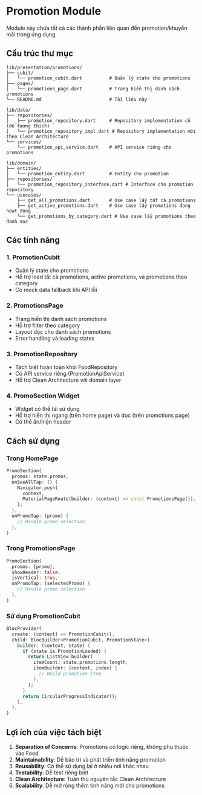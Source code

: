 # Promotion Module

Module này chứa tất cả các thành phần liên quan đến promotion/khuyến mãi trong ứng dụng.

## Cấu trúc thư mục

```
lib/presentation/promotions/
├── cubit/
│   └── promotion_cubit.dart          # Quản lý state cho promotions
├── pages/
│   └── promotions_page.dart          # Trang hiển thị danh sách promotions
└── README.md                         # Tài liệu này

lib/data/
├── repositories/
│   ├── promotion_repository.dart     # Repository implementation cũ (để tương thích)
│   └── promotion_repository_impl.dart # Repository implementation mới theo Clean Architecture
└── services/
    └── promotion_api_service.dart    # API service riêng cho promotions

lib/domain/
├── entities/
│   └── promotion_entity.dart         # Entity cho promotion
├── repositories/
│   └── promotion_repository_interface.dart # Interface cho promotion repository
└── usecases/
    ├── get_all_promotions.dart       # Use case lấy tất cả promotions
    ├── get_active_promotions.dart    # Use case lấy promotions đang hoạt động
    └── get_promotions_by_category.dart # Use case lấy promotions theo danh mục
```

## Các tính năng

### 1. PromotionCubit
- Quản lý state cho promotions
- Hỗ trợ load tất cả promotions, active promotions, và promotions theo category
- Có mock data fallback khi API lỗi

### 2. PromotionsPage
- Trang hiển thị danh sách promotions
- Hỗ trợ filter theo category
- Layout dọc cho danh sách promotions
- Error handling và loading states

### 3. PromotionRepository
- Tách biệt hoàn toàn khỏi FoodRepository
- Có API service riêng (PromotionApiService)
- Hỗ trợ Clean Architecture với domain layer

### 4. PromoSection Widget
- Widget có thể tái sử dụng
- Hỗ trợ hiển thị ngang (trên home page) và dọc (trên promotions page)
- Có thể ẩn/hiện header

## Cách sử dụng

### Trong HomePage
```dart
PromoSection(
  promos: state.promos,
  onSeeAllTap: () {
    Navigator.push(
      context,
      MaterialPageRoute(builder: (context) => const PromotionsPage()),
    );
  },
  onPromoTap: (promo) {
    // Handle promo selection
  },
)
```

### Trong PromotionsPage
```dart
PromoSection(
  promos: [promo],
  showHeader: false,
  isVertical: true,
  onPromoTap: (selectedPromo) {
    // Handle promo selection
  },
)
```

### Sử dụng PromotionCubit
```dart
BlocProvider(
  create: (context) => PromotionCubit(),
  child: BlocBuilder<PromotionCubit, PromotionState>(
    builder: (context, state) {
      if (state is PromotionLoaded) {
        return ListView.builder(
          itemCount: state.promotions.length,
          itemBuilder: (context, index) {
            // Build promotion item
          },
        );
      }
      return CircularProgressIndicator();
    },
  ),
)
```

## Lợi ích của việc tách biệt

1. **Separation of Concerns**: Promotions có logic riêng, không phụ thuộc vào Food
2. **Maintainability**: Dễ bảo trì và phát triển tính năng promotion
3. **Reusability**: Có thể sử dụng lại ở nhiều nơi khác nhau
4. **Testability**: Dễ test riêng biệt
5. **Clean Architecture**: Tuân thủ nguyên tắc Clean Architecture
6. **Scalability**: Dễ mở rộng thêm tính năng mới cho promotions
